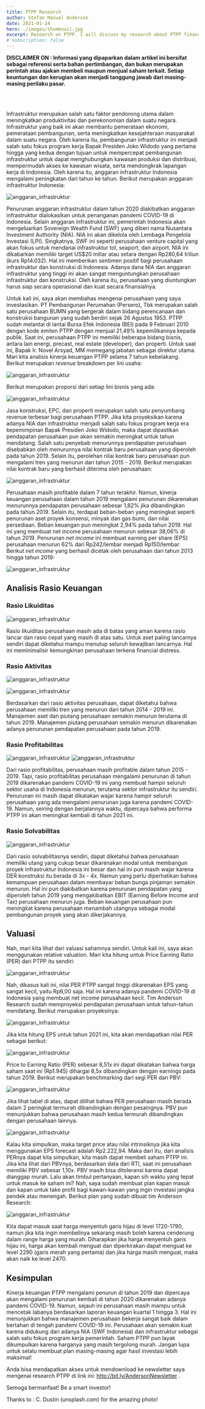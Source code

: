 ```yaml
---
title: PTPP Research
author: Stefan Manuel Anderson
date: 2021-01-24
hero: ./images/thumbnail.jpg
excerpt: Research on PTPP. I will discuss my research about PTPP financial performance for investment decision.
# subscription: false
---
```


**DISCLAIMER ON : Informasi yang dipaparkan dalam artikel ini bersifat sebagai referensi serta bahan pertimbangan, dan bukan merupakan perintah atau ajakan membeli maupun menjual saham terkait. Setiap keuntungan dan kerugian akan menjadi tanggung jawab dari masing-masing perilaku pasar.**

<br />

<br />


Infrastruktur merupakan salah satu faktor pendorong utama dalam meningkatkan produktivitas dan perekonomian dalam suatu negara. Infrastruktur yang baik ini akan membantu pemerataan ekonomi, pemerataan pembangunan, serta meningkatkan kesejahteraan masyarakat dalam suatu negara. Oleh karena itu, pembangunan infrastruktur ini menjadi salah satu fokus program kerja Bapak Presiden Joko Widodo yang pertama hingga yang kedua dengan tujuan untuk mempercepat pembangunan infrastruktur untuk dapat menghubungkan kawasan produksi dan distribusi, mempermudah akses ke kawasan wisata, serta mendongkrak lapangan kerja di Indonesia. Oleh karena itu, anggaran infrastruktur Indonesia mengalami peningkatan dari tahun ke tahun. Berikut merupakan anggaran infrastruktur Indonesia:



![anggaran_infrastruktur](./images/PTPP/Anggaran_Infrastruktur.png)

Penurunan anggaran infrastruktur dalam tahun 2020 diakibatkan anggaran infrastruktur dialokasikan untuk penanganan pandemi COVID-19 di Indonesia. Selain anggaran infrastruktur ini, pemerintah Indonesia akan mengeluarkan Sovereign Wealth Fund (SWF) yang diberi nama Nusantara Investment Authority (NIA). NIA ini akan dikelola oleh Lembaga Pengelola Investasi (LPI). Singkatnya, SWF ini seperti perusahaan venture capital yang akan fokus untuk mendanai infrastruktur tol, seaport, dan airport. NIA ini dikabarkan memiliki target US$20 miliar atau setara dengan Rp280,64 triliun (kurs Rp14.032). Hal ini memberikan sentimen positif bagi perusahaan infrastruktur dan konstruksi di Indonesia. Adanya dana NIA dan anggaran infrastruktur yang tinggi ini akan sangat menguntungkan perusahaan infrastruktur dan konstruksi. Oleh karena itu, perusahaan yang diuntungkan harus siap secara operasional dan kuat secara finansialnya.

Untuk kali ini, saya akan membahas mengenai perusahaan yang saya investasikan. PT Pembangunan Perumahan (Persero), Tbk merupakan salah satu perusahaan BUMN yang bergerak dalam bidang perencanaan dan konstruksi bangunan yang sudah berdiri sejak 26 Agustus 1953. PTPP sudah melantai di lantai Bursa Efek Indonesia (BEI) pada 9 Februari 2010 dengan kode emiten PTPP dengan menjual 21,49% kepemilikannya kepada publik. Saat ini, perusahaan PTPP ini memiliki beberapa bidang bisnis, antara lain energi, precast, real estate (developer), dan properti. Untuk saat ini, Bapak Ir. Novel Arsyad, MM memegang jabatan sebagai direktur utama. Mari kita analisis kinerja keuangan PTPP selama 7 tahun kebelakang. Berikut merupakan *revenue* breakdown per lini usaha:

![anggaran_infrastruktur](./images/PTPP/revenue_breakdown.png)

Berikut merupakan proporsi dari setiap lini bisnis yang ada:

![anggaran_infrastruktur](./images/PTPP/proporsi_rev.png)

Jasa konstruksi, EPC, dan properti merupakan salah satu penyumbang revenue terbesar bagi perusahaan PTPP. Jika kita proyeksikan karena adanya NIA dan infrastruktur menjadi salah satu fokus program kerja era kepemimpinan Bapak Presiden Joko Widodo, maka dapat dipastikan pendapatan perusahaan pun akan semakin meningkat untuk tahun mendatang. Salah satu penyebab menurunnya pendapatan perusahaan disebabkan oleh menurunnya nilai kontrak baru perusahaan yang diperoleh pada tahun 2019. Selain itu, perolehan nilai kontrak baru perusahaan pun mengalami tren yang menurun dari tahun 2015 - 2019. Berikut merupakan nilai kontrak baru yang berhasil diterima oleh perusahaan:

![anggaran_infrastruktur](./images/PTPP/nkb.png)

Perusahaan masih profitable dalam 7 tahun terakhir. Namun, kinerja keuangan perusahaan dalam tahun 2019 mengalami penurunan dikarenakan menurunnya pendapatan perusahaan sebesar 1,82% jika dibandingkan pada tahun 2019. Selain itu, terdapat beban-beban yang meningkat seperti penurunan aset proyek konsensi, minyak dan gas bumi, dan nilai persediaan. Beban keuangan pun meningkat 2,94% pada tahun 2019. Hal ini yang membuat net income perusahaan menurun sebesar 38,06% di tahun 2019. Penurunan *net income* ini membuat earning per share (EPS) perusahaan menurun 62% dari Rp242/lembar menjadi Rp150/lembar. Berikut *net income* yang berhasil dicetak oleh perusahaan dari tahun 2013 hingga tahun 2019:

![anggaran_infrastruktur](./images/PTPP/net_income.png)

## Analisis Rasio Keuangan

### Rasio Likuiditas

![anggaran_infrastruktur](./images/PTPP/Rasio/Likuiditas/Likuiditas.png)

Rasio likuiditas perusahaan masih ada di batas yang aman karena rasio lancar dan rasio cepat yang masih di atas satu. Untuk aset paling lancarnya sendiri dapat diketahui mampu menutup seluruh kewajiban lancarnya. Hal ini meminimalisir kemungkinan perusahaan terkena financial distress. 

### Rasio Aktivitas

![anggaran_infrastruktur](./images/PTPP/Rasio/Aktivitas/pp_pp.png)

![anggaran_infrastruktur](./images/PTPP/Rasio/Aktivitas/pp_rpt.png)

Berdasarkan dari rasio aktivitas perusahaan, dapat diketahui bahwa perusahaan memiliki tren yang menurun dari tahun 2014 - 2019 ini. Manajemen aset dan piutang perusahaan semakin menurun terutama di tahun 2019. Manajemen piutang perusahaan semakin menurun dikarenakan adanya penurunan pendapatan perusahaan pada tahun 2019.

### Rasio Profitabilitas

![anggaran_infrastruktur](./images/PTPP/Rasio/Profitabilitas/gpm_opm_npm.png)
![anggaran_infrastruktur](./images/PTPP/Rasio/Profitabilitas/roa_roe.png)

Dari rasio profitabilitas, perusahaan masih profitable dalam tahun 2015 - 2019. Tapi, rasio profitabilitas perusahaan mengalami penurunan di tahun 2019 dikarenakan pandemi COVID-19 ini yang membuat hampir seluruh sektor usaha di Indonesia menurun, terutama sektor infrastruktur itu sendiri. Penurunan ini masih dapat dikatakan wajar karena hampir seluruh perusahaan yang ada mengalami penurunan juga karena pandemi COVID-19. Namun, seiring dengan berjalannya waktu, dipercaya bahwa performa PTPP ini akan meningkat kembali di tahun 2021 ini.

### Rasio Solvabilitas

![anggaran_infrastruktur](./images/PTPP/Rasio/Solvabilitas/dar_der_tie.png)

Dari rasio solvabilitasnya sendiri, dapat diketahui bahwa perusahaan memiliki utang yang cukup besar dikarenakan modal untuk membangun proyek infrastruktur Indonesia ini besar dan hal ini pun masih wajar karena DER konstruksi itu berada di 3x - 4x. Namun yang perlu diperhatikan bahwa kemampuan perusahaan dalam membayar beban bunga pinjaman semakin menurun. Hal ini pun diakibatkan karena penurunan pendapatan yang diperoleh tahun 2019 yang mengakibatkan EBIT (Earning Before Income and Tax) perusahaan menurun juga. Beban keuangan perusahaan pun meningkat karena perusahaan menambah utangnya sebagai modal pembangunan proyek yang akan dikerjakannya.

## Valuasi

Nah, mari kita lihat dari valuasi sahamnya sendiri. Untuk kali ini, saya akan menggunakan relative valuation. Mari kita hitung untuk Price Earning Ratio (PER) dari PTPP itu sendiri:

![anggaran_infrastruktur](./images/PTPP/per.png)

Nah, dikasus kali ini, nilai PER PTPP sangat tinggi dikarenakan EPS yang sangat kecil, yaitu Rp6,00 saja. Hal ini karena adanya pandemi COVID-19 di Indonesia yang membuat net income perusahaan kecil. Tim Anderson Research sudah memproyeksi pendapatan perusahaan untuk tahun-tahun mendatang. Berikut merupakan proyeksinya:

![anggaran_infrastruktur](./images/PTPP/net_income_forecast.png)

Jika kita hitung EPS untuk tahun 2021 ini, kita akan mendapatkan nilai PER sebagai berikut:

![anggaran_infrastruktur](./images/PTPP/per_forecast_1.png)

Price to Earning Ratio (PER) sebesar 8,51x ini dapat dikatakan bahwa harga saham saat ini (Rp1.945) dihargai 8,5x dibandingkan dengan earnings pada tahun 2019. Berikut merupakan benchmarking dari segi PER dan PBV:

![anggaran_infrastruktur](./images/PTPP/per_pbv_b.png)

Jika lihat tabel di atas, dapat dilihat bahwa PER perusahaan masih berada dalam 2 peringkat termurah dibandingkan dengan pesaingnya. PBV pun menunjukkan bahwa perusahaan masih kedua termurah dibandingkan dengan perusahaan lainnya.

![anggaran_infrastruktur](./images/PTPP/Price.png)

Kalau kita simpulkan, maka target price atau nilai intrinsiknya jika kita menggunakan EPS forecast adalah Rp2.222,94. Maka dari itu, dari analisis PERnya dapat kita simpulkan, kita masih dapat membeli saham PTPP ini. Jika kita lihat dari PBVnya, berdasarkan data dari RTI, saat ini perusahaan memiliki PBV sebesar 1,10x. PBV masih bisa ditoleransi karena dapat dianggap murah. Lalu akan timbul pertanyaan, kapan sih waktu yang tepat untuk masuk ke saham ini? Nah, saya sudah membuat plan kapan masuk dan kapan untuk take profit bagi kawan-kawan yang ingin investasi jangka pendek atau menengah. Berikut plan yang sudah dibuat tim Anderson Research:

![anggaran_infrastruktur](./images/PTPP/trading_plan.png)

Kita dapat masuk saat harga menyentuh garis hijau di level 1720-1790, namun jika kita ingin membelinya sekarang masih boleh karena cenderung dalam range harga yang murah. Diharapkan jika harga menyentuh garis hijau ini, harga akan kembali menguat dan diperkirakan dapat menguat ke level 2290 (garis merah yang pertama) dan jika harga masih menguat, maka akan naik ke level 2470.


## Kesimpulan

Kinerja keuangan PTPP mengalami penurun di tahun 2019 dan dipercaya akan mengalami penurunan kembali di tahun 2020 dikarenakan adanya pandemi COVID-19. Namun, sejauh ini perusahaan masih mampu untuk mencetak labanya berdasarkan laporan keuangan kuartal 1 hingga 3. Hal ini menunjukkan bahwa manajemen perusahaan bekerja sangat baik dalam bertahan di tengah pandemi COVID-19 ini. Perusahaan akan semakin kuat karena didukung dari adanya NIA (SWF Indonesia) dan infrastruktur sebagai salah satu fokus program kerja pemerintah. Saham PTPP pun layak dikumpulkan karena harganya yang masih tergolong murah. Jangan lupa untuk selalu membuat plan masing-masing agar hasil investasi lebih maksimal!

Anda bisa mendapatkan akses untuk mendownload ke newsletter saya mengenai research PTPP di link ini: http://bit.ly/AndersonNewsletter .

Semoga bermanfaat! Be a smart investor!

Thanks to : C. Dustin (unsplash.com) for the amazing photo!